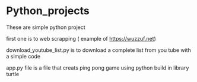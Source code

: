 # Python_projects
These are simple python project

first one is to web scrapping ( example of https://wuzzuf.net)

download_youtube_list.py is to download a complete list from you tube with a simple code

app.py file is a file that creats ping pong game using python build in library turtle
